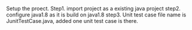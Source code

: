 Setup the proect.
Step1. import project as a existing java project
step2. configure java1.8 as it is build on java1.8
step3. Unit test case file name is JunitTestCase.java, added one unit test case is there.
